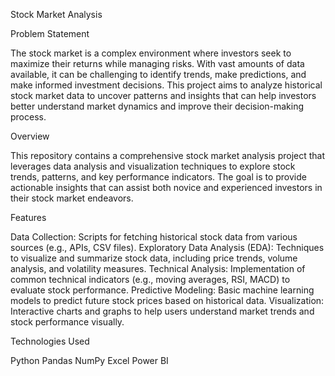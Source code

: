 Stock Market Analysis

Problem Statement

The stock market is a complex environment where investors seek to maximize their returns while managing risks. With vast amounts of data available, it can be challenging to identify trends, make predictions, and make informed investment decisions. This project aims to analyze historical stock market data to uncover patterns and insights that can help investors better understand market dynamics and improve their decision-making process.

Overview

This repository contains a comprehensive stock market analysis project that leverages data analysis and visualization techniques to explore stock trends, patterns, and key performance indicators. The goal is to provide actionable insights that can assist both novice and experienced investors in their stock market endeavors.

Features

Data Collection: Scripts for fetching historical stock data from various sources (e.g., APIs, CSV files).
Exploratory Data Analysis (EDA): Techniques to visualize and summarize stock data, including price trends, volume analysis, and volatility measures.
Technical Analysis: Implementation of common technical indicators (e.g., moving averages, RSI, MACD) to evaluate stock performance.
Predictive Modeling: Basic machine learning models to predict future stock prices based on historical data.
Visualization: Interactive charts and graphs to help users understand market trends and stock performance visually.

Technologies Used

Python
Pandas
NumPy
Excel
Power BI
